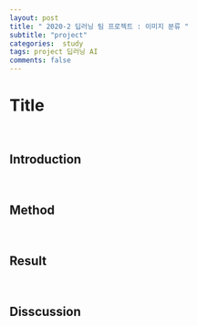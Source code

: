 ```yaml
---  
layout: post  
title: " 2020-2 딥러닝 팀 프로젝트 : 이미지 분류 "  
subtitle: "project"  
categories:  study
tags: project 딥러닝 AI 
comments: false  
---  
```

# Title
<br>

## Introduction
<br>

## Method

<br>

## Result 

<br>

## Disscussion
